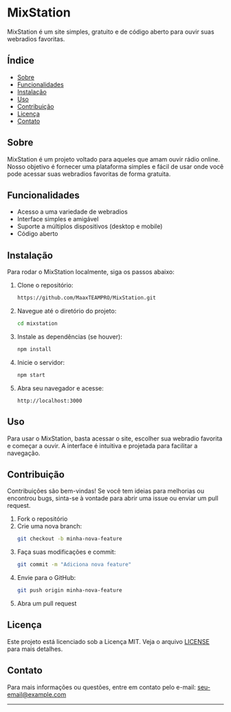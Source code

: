 # MixStation

MixStation é um site simples, gratuito e de código aberto para ouvir suas webradios favoritas.

## Índice

- [Sobre](#sobre)
- [Funcionalidades](#funcionalidades)
- [Instalação](#instalação)
- [Uso](#uso)
- [Contribuição](#contribuição)
- [Licença](#licença)
- [Contato](#contato)

## Sobre

MixStation é um projeto voltado para aqueles que amam ouvir rádio online. Nosso objetivo é fornecer uma plataforma simples e fácil de usar onde você pode acessar suas webradios favoritas de forma gratuita.

## Funcionalidades

- Acesso a uma variedade de webradios
- Interface simples e amigável
- Suporte a múltiplos dispositivos (desktop e mobile)
- Código aberto

## Instalação

Para rodar o MixStation localmente, siga os passos abaixo:

1. Clone o repositório:
    ```sh
    https://github.com/MaaxTEAMPRO/MixStation.git
    ```

2. Navegue até o diretório do projeto:
    ```sh
    cd mixstation
    ```

3. Instale as dependências (se houver):
    ```sh
    npm install
    ```

4. Inicie o servidor:
    ```sh
    npm start
    ```

5. Abra seu navegador e acesse:
    ```
    http://localhost:3000
    ```

## Uso

Para usar o MixStation, basta acessar o site, escolher sua webradio favorita e começar a ouvir. A interface é intuitiva e projetada para facilitar a navegação.

## Contribuição

Contribuições são bem-vindas! Se você tem ideias para melhorias ou encontrou bugs, sinta-se à vontade para abrir uma issue ou enviar um pull request.

1. Fork o repositório
2. Crie uma nova branch:
    ```sh
    git checkout -b minha-nova-feature
    ```
3. Faça suas modificações e commit:
    ```sh
    git commit -m "Adiciona nova feature"
    ```
4. Envie para o GitHub:
    ```sh
    git push origin minha-nova-feature
    ```
5. Abra um pull request

## Licença

Este projeto está licenciado sob a Licença MIT. Veja o arquivo [LICENSE](LICENSE) para mais detalhes.

## Contato

Para mais informações ou questões, entre em contato pelo e-mail: seu-email@example.com

---
